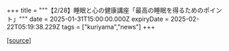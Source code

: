 +++
title = """【2/28】睡眠と心の健康講座「最高の睡眠を得るためのポイント」"""
date = 2025-01-31T15:00:00.000Z
expiryDate = 2025-02-22T05:19:38.229Z
tags = ["kuriyama","news"]
+++


[[source]](https://www.town.kuriyama.hokkaido.jp/soshiki/38/29784.html)
